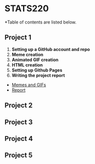 # STATS220

*Table of contents are listed below.

## Project 1
  1. **Setting up a GitHub account and repo**
  2. **Meme creation**
  3. **Animated GIF creation**
  4. **HTML creation**
  5. **Setting up Github Pages**
  6. **Writing the project report**
  
  - [Memes and GIFs]()
  - [Report]()

## Project 2

## Project 3

## Project 4

## Project 5
